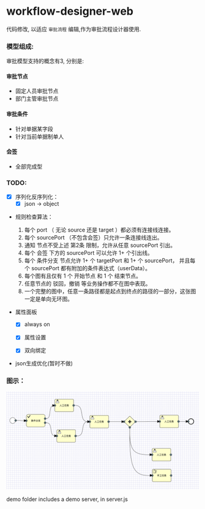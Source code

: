 # workflow-designer-web

代码修改, 以适应 `审批流程` 编辑,作为审批流程设计器使用.

### 模型组成:

审批模型支持的概念有3, 分别是:

#### 审批节点

- 固定人员审批节点
- 部门主管审批节点

#### 审批条件

- 针对单据某字段
- 针对当前单据制单人

#### 会签

- 全部完成型

### TODO:
- [x] 序列化反序列化：
    * [x] json -> object
- 规则检查算法：
    1. 每个 port （ 无论 source 还是 target ）都必须有连接线连接。
    2. 每个 sourcePort （不包含会签）只允许一条连接线连出。
    3. 通知 节点不受上述 第2条 限制，允许从任意 sourcePort 引出。
    4. 每个 会签 下方的 sourcePort 可以允许 1+ 个引出线。
    5. 每个 条件分支 节点允许 1+ 个 targetPort 和 1+ 个 sourcePort， 并且每个 sourcePort 都有附加的条件表达式（userData）。
    6. 每个图有且仅有 1 个 开始节点 和 1 个 结束节点。
    7. 任意节点的 驳回，撤销 等业务操作都不在图中表现。
    8. 一个完整的图中，任意一条路径都是起点到终点的路径的一部分，这张图一定是单向无环图。

- 属性面板
    - [x] always on    
    
    - [x] 属性设置     
    
    - [x] 双向绑定     

- json生成优化(暂时不做)

### 图示：

![](https://raw.githubusercontent.com/hitdavid/workflow-designer-web/master/demo/demo.png)

demo folder includes a demo server, in server.js

